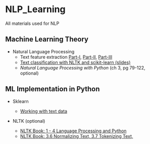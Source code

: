 # NLP_Learning
All materials used for NLP

## Machine Learning Theory

* Natural Language Processing
	* Text feature extraction [Part-I](http://blog.christianperone.com/2011/09/machine-learning-text-feature-extraction-tf-idf-part-i/), [Part-II](http://blog.christianperone.com/2011/10/machine-learning-text-feature-extraction-tf-idf-part-ii/), [Part-III](http://blog.christianperone.com/2013/09/machine-learning-cosine-similarity-for-vector-space-models-part-iii/)
	* [Text classification with NLTK and scikit-learn (slides)](http://www.slideshare.net/ogrisel/statistical-machine-learning-for-text-classification-with-scikitlearn-and-nltk)
	* *Natural Language Processing with Python* (ch 3, pg 79-122, optional)

## ML Implementation in Python

* Sklearn
	* [Working with text data](http://scikit-learn.org/stable/tutorial/text_analytics/working_with_text_data.html)

* NLTK (optional)
	* [NLTK Book: 1 - 4 Language Processing and Python](http://www.nltk.org/book/ch01.html)
	* [NLTK Book: 3.6 Normalizing Text, 3.7 Tokenizing Text, ](http://www.nltk.org/book/ch03.html)
